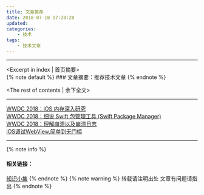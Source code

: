 ```yaml
---
title: 文章推荐
date: 2018-07-10 17:28:28
updated:
categories:
	- 技术
tags:
	- 技术文章
---
```

---
<Excerpt in index | 首页摘要>  
    {% note default %}
    ### 文章摘要：推荐技术文章
    {% endnote %}
 <!-- more -->
<The rest of contents | 余下全文>
***
<!-- 内容 -->
[WWDC 2018：iOS 内存深入研究](https://juejin.im/post/5b23dafee51d4558e03cbf4f)<br>
[WWDC 2018：细说 Swift 包管理工具 (Swift Package Manager)](https://juejin.im/post/5b1f536a5188257d9b79dbcf)<br>
[WWDC 2018：理解崩溃以及崩溃日志](https://juejin.im/post/5b1e833ce51d450686186557)<br>
[iOS调试WebView,简单到无门槛](http://mp.weixin.qq.com/s?__biz=MjM5OTM0MzIwMQ==&mid=2652562218&idx=2&sn=8f7edf721c7fedf91e6f6e9ee3676c5a&chksm=bcd2a6248ba52f322e5a40d0d66ce5b0e805de59c730b794beed3050cb2b6f16c9168ce1a3a6&mpshare=1&scene=23&srcid=0713JAZB1ATRG5jSVAp4ylgM#rd)
***
{% note info %} 
 #### 相关链接：
 [知识小集](https://juejin.im/user/5a9a7c4ef265da239d48c115/posts)
{% endnote %}
{% note warning %} 
 转载请注明出处 
 文章有问题请指出
{% endnote %}